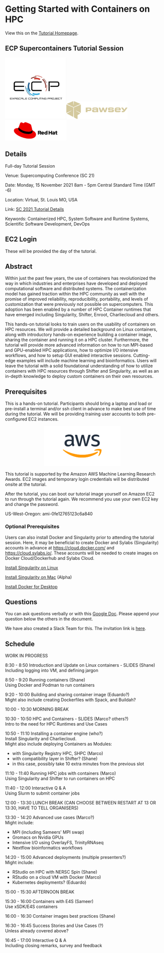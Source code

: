 # Getting Started with Containers on HPC

View this on the [Tutorial Homepage](https://supercontainers.github.io/sc-tutorials/).


## ECP Supercontainers Tutorial Session

<img src="fig/ecp.jpg" width="200"><img src="fig/pawsey.png" width="200"><img src="fig/redhat.png" width="200">


## Details

Full-day Tutorial Session

Venue: Supercomputing Conference (SC 21)

Date: Monday, 15 November 2021 8am - 5pm Central Standard Time (GMT -6)

Location: Virtual, St. Louis MO, USA

Link: [SC 2021 Tutorial Details](https://sc21.supercomputing.org/presentation/?id=tut114&sess=sess185)

Keywords: Containerized HPC, System Software and Runtime Systems, Scientific Software Development, DevOps


## EC2 Login

These will be provided the day of the tutorial.


## Abstract

Within just the past few years, the use of containers has revolutionized the way in which industries and enterprises have developed and deployed computational software and distributed systems. The containerization model has gained traction within the HPC community as well with the promise of improved reliability, reproducibility, portability, and levels of customization that were previously not possible on supercomputers. This adoption has been enabled by a number of HPC Container runtimes that have emerged including Singularity, Shifter, Enroot, Charliecloud and others.

This hands-on tutorial looks to train users on the usability of containers on HPC resources. We will provide a detailed background on Linux containers, along with introductory hands-on experience building a container image, sharing the container and running it on a HPC cluster. Furthermore, the tutorial will provide more advanced information on how to run MPI-based and GPU-enabled HPC applications, how to optimize I/O intensive workflows, and how to setup GUI enabled interactive sessions. Cutting-edge examples will include machine learning and bioinformatics. Users will leave the tutorial with a solid foundational understanding of how to utilize containers with HPC resources through Shifter and Singularity, as well as an in-depth knowledge to deploy custom containers on their own resources.


## Prerequisites

This is a hands-on tutorial.  Participants should bring a laptop and load or pre-install a terminal and/or ssh client in advance to make best use of time during the tutorial.  We will be providing training user accounts to both pre-configured EC2 instances.

<div style="text-align:center"><img src="fig/AWS_logo.png" width="250"></div>

This tutorial is supported by the Amazon AWS Machine Learning Research Awards.  EC2 images and temporary login credentials will be distributed onsite at the tutorial.

After the tutorial, you can boot our tutorial image yourself on Amazon EC2 to run through the tutorial again. We recommend you use your own EC2 key and change the password.

US-West-Oregon: ami-0fe12765123c6a840 


### Optional Prerequisites

Users can also install Docker and Singularity prior to attending the tutorial session.  Here, it may be beneficial to create Docker and Sylabs (Singularity) accounts in advance at https://cloud.docker.com/ and https://cloud.sylabs.io/.  These accounts will be needed to create images on Docker Cloud/Dockerhub and Sylabs Cloud.

[Install Singularity on Linux](https://sylabs.io/guides/3.7/user-guide/)

[Install Singularity on Mac](https://repo.sylabs.io/desktop/) (Alpha)

[Install Docker for Desktop](https://www.docker.com/products/docker-desktop)


## Questions

You can ask questions verbally or with this [Google Doc](https://docs.google.com/document/d/11gMZ-T7iA5XiRWPLYIqX7Gqv7RMb-NF9kzGYHrnOi04/edit?usp=sharing).
Please append your question below the others in the document.

We have also created a Slack Team for this.  The invitation link is [here](https://join.slack.com/t/hpc-containers/shared_invite/enQtODI3NzY1NDU4OTk5LTUxOTgyOWJmYjIwOWI5YWU2MzBhZDI3Zjc1YmZmMjAxZjgzYzk4ZWEwNmFlNzlkOWI0MGNlZDNlMTBhYTBlOWY).


## Schedule

WORK IN PROGRESS  

8:30 - 8:50 Introduction and Update on Linux containers - SLIDES (Shane)  
Including logging into VM, and defining jargon  

8:50 - 9:20 Running containers (Shane)  
Using Docker and Podman to run containers  

9:20 - 10:00 Building and sharing container image (Eduardo?)  
Might also include creating Dockerfiles with Spack, and Buildah?  

10:00 - 10:30 MORNING BREAK

10:30 - 10:50 HPC and Containers - SLIDES (Marco? others?)  
Intro to the need for HPC Runtimes and Use Cases  

10:50 - 11:10 Installing a container engine (who?)  
Install Singularity and Charliecloud.  
Might also include deploying Containers as Modules:
- with Singularity Registry HPC, SHPC (Marco)
- with compatibility layer in Shifter? (Shane)
- in this case, possibly take 10 extra minutes from the previous slot

11:10 - 11:40 Running HPC jobs with containers (Marco)  
Using Singularity and Shifter to run containers on HPC  

11:40 - 12:00 Interactive Q & A  
Using Slurm to submit container jobs  

12:00 - 13:30 LUNCH BREAK (CAN CHOOSE BETWEEN RESTART AT 13 OR 13:30, HAVE TO TELL ORGANISERS)

13:30 - 14:20 Advanced use cases (Marco?)  
Might include:
- MPI (including Sameers' MPI swap)
- Gromacs on Nvidia GPUs
- Intensive I/O using OverlayFS, TrinityRNAseq
- Nextflow bioinformatics workflows

14:20 - 15:00 Advanced deployments (multiple presenters?)  
Might include:
- RStudio on HPC with NERSC Spin (Shane)
- RStudio on a cloud VM with Docker (Marco)
- Kubernetes deployments? (Eduardo)

15:00 - 15:30 AFTERNOON BREAK

15:30 - 16:00 Containers with E4S (Sameer)  
Use xSDK/E4S containers  

16:00 - 16:30 Container images best practices (Shane)  

16:30 - 16:45 Success Stories and Use Cases (?)  
Unless already covered above?  

16:45 - 17:00 Interactive Q & A  
Including closing remarks, survey and feedback  


